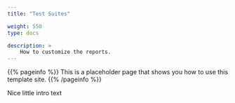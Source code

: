 ```yaml
---
title: "Test Suites"

weight: 550
type: docs

description: >
    How to customize the reports.
---
```


{{% pageinfo %}}
This is a placeholder page that shows you how to use this template site.
{{% /pageinfo %}}

Nice little intro text

